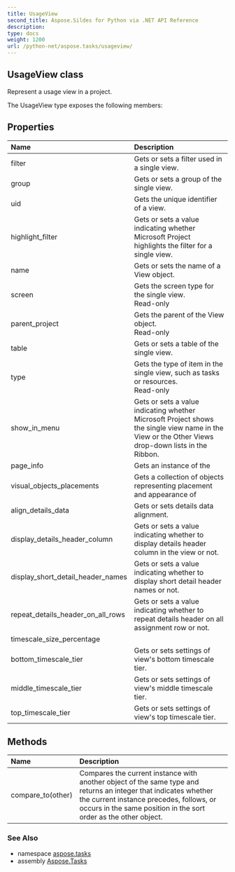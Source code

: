 ```yaml
---
title: UsageView
second_title: Aspose.Sildes for Python via .NET API Reference
description: 
type: docs
weight: 1200
url: /python-net/aspose.tasks/usageview/
---
```


## UsageView class

Represent a usage view in a project.

The UsageView type exposes the following members:
## Properties
| Name | Description |
| :- | :- |
|filter|Gets or sets a filter used in a single view.|
|group|Gets or sets a group of the single view.|
|uid|Gets the unique identifier of a view.|
|highlight_filter|Gets or sets a value indicating whether Microsoft Project highlights the filter for a single view.|
|name|Gets or sets the name of a View object.|
|screen|Gets the screen type for the single view.<br/>            Read-only|
|parent_project|Gets the parent of the View object.<br/>            Read-only|
|table|Gets or sets a table of the single view.|
|type|Gets the type of item in the single view, such as tasks or resources.<br/>            Read-only|
|show_in_menu|Gets or sets a value indicating whether Microsoft Project shows the single view name in the View or the Other Views drop-down lists in the Ribbon.|
|page_info|Gets an instance of the|
|visual_objects_placements|Gets a collection of objects representing placement and appearance of|
|align_details_data|Gets or sets details data alignment.|
|display_details_header_column|Gets or sets a value indicating whether to display details header column in the view or not.|
|display_short_detail_header_names|Gets or sets a value indicating whether to display short detail header names or not.|
|repeat_details_header_on_all_rows|Gets or sets a value indicating whether to repeat details header on all assignment row or not.|
|timescale_size_percentage|  |
|bottom_timescale_tier|Gets or sets settings of view's bottom timescale tier.|
|middle_timescale_tier|Gets or sets settings of view's middle timescale tier.|
|top_timescale_tier|Gets or sets settings of view's top timescale tier.|
## Methods
| Name | Description |
| :- | :- |
|compare_to(other)|Compares the current instance with another object of the same type and returns an integer that indicates whether the current instance precedes, follows, or occurs in the same position in the sort order as the other object.|

### See Also

* namespace [aspose.tasks](/tasks/python-net/aspose.tasks/)
* assembly [Aspose.Tasks](/tasks/python-net/)

